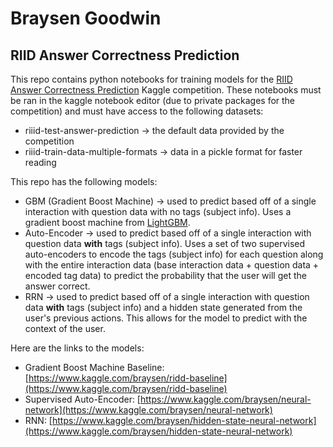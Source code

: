 # Braysen Goodwin
## RIID Answer Correctness Prediction

This repo contains python notebooks for training models for the [RIID Answer Correctness Prediction](https://www.kaggle.com/c/riiid-test-answer-prediction) Kaggle competition. These notebooks must be ran in the kaggle notebook editor (due to private packages for the competition) and must have access to the following datasets:
  * riiid-test-answer-prediction -> the default data provided by the competition
  * riiid-train-data-multiple-formats -> data in a pickle format for faster reading

This repo has the following models:
  * GBM (Gradient Boost Machine) -> used to predict based off of a single interaction with question data with no tags (subject info). Uses a gradient boost machine from [LightGBM](https://lightgbm.readthedocs.io/en/latest/).
  * Auto-Encoder -> used to predict based off of a single interaction with question data **with** tags (subject info). Uses a set of two supervised auto-encoders to encode the tags (subject info) for each question along with the entire interaction data (base interaction data + question data + encoded tag data) to predict the probability that the user will get the answer correct.
  * RRN -> used to predict based off of a single interaction with question data **with** tags (subject info) and a hidden state generated from the user's previous actions. This allows for the model to predict with the context of the user.

Here are the links to the models:
  * Gradient Boost Machine Baseline: [https://www.kaggle.com/braysen/ridd-baseline](https://www.kaggle.com/braysen/ridd-baseline)
  * Supervised Auto-Encoder: [https://www.kaggle.com/braysen/neural-network](https://www.kaggle.com/braysen/neural-network)
  * RNN: [https://www.kaggle.com/braysen/hidden-state-neural-network](https://www.kaggle.com/braysen/hidden-state-neural-network)